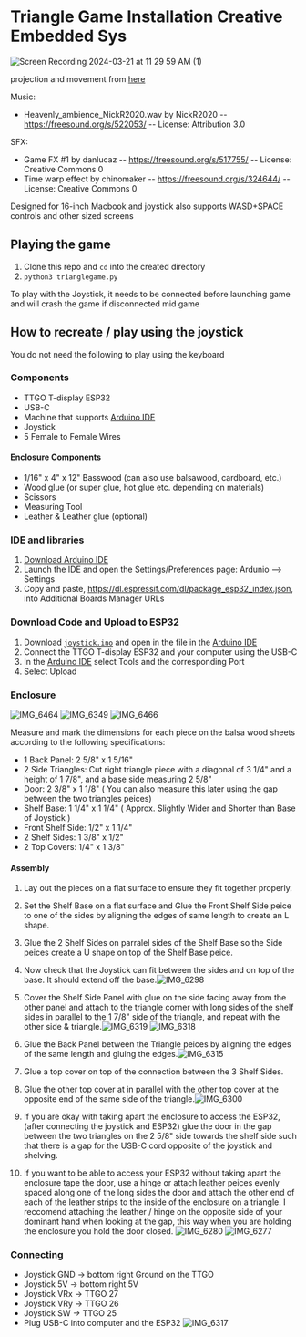 # Triangle Game Installation Creative Embedded Sys

![Screen Recording 2024-03-21 at 11 29 59 AM (1)](https://github.com/chloeho7/triangle-world-game/assets/56209417/f77cb067-b08b-4130-b4b9-48913ebb355a)


projection and movement from [here](https://stackoverflow.com/a/58675007)

Music: 
- Heavenly_ambience_NickR2020.wav by NickR2020 -- https://freesound.org/s/522053/ -- License: Attribution 3.0


SFX:
- Game FX #1 by danlucaz -- https://freesound.org/s/517755/ -- License: Creative Commons 0
- Time warp effect by chinomaker -- https://freesound.org/s/324644/ -- License: Creative Commons 0

Designed for 16-inch Macbook and joystick also supports WASD+SPACE controls and other sized screens

## Playing the game
1. Clone this repo and `cd` into the created directory
2. `python3 trianglegame.py`

To play with the Joystick, it needs to be connected before launching game and will crash the game if disconnected mid game

## How to recreate / play using the joystick

You do not need the following to play using the keyboard

### Components
- TTGO T-display ESP32
- USB-C
- Machine that supports [Arduino IDE](https://www.arduino.cc/en/software)
- Joystick 
- 5 Female to Female Wires
#### Enclosure Components
- 1/16" x 4" x 12" Basswood (can also use balsawood, cardboard, etc.)
- Wood glue (or super glue, hot glue etc. depending on materials)
- Scissors
- Measuring Tool
- Leather & Leather glue (optional)

### IDE and libraries
1. [Download Arduino IDE](https://www.arduino.cc/en/software)
2. Launch the IDE and open the Settings/Preferences page: Ardunio --> Settings
3. Copy and paste, https://dl.espressif.com/dl/package_esp32_index.json, into Additional Boards Manager URLs

### Download Code and Upload to ESP32
1. Download [`joystick.ino`](https://github.com/chloeho7/triangle-world-game/blob/d5ca7c725207c7df5d2a77c19f493d36d7b9a1ea/joystick.ino) and open in the file in the [Arduino IDE](https://www.arduino.cc/en/software)
2. Connect the TTGO T-display ESP32 and your computer using the USB-C
3. In the [Arduino IDE](https://www.arduino.cc/en/software) select Tools and the corresponding Port
4. Select Upload

### Enclosure 
![IMG_6464](https://github.com/chloeho7/triangle-world-game/assets/56209417/12a3f3ff-0b4f-4a62-a33b-9cbeacb11e55)
![IMG_6349](https://github.com/chloeho7/triangle-world-game/assets/56209417/276436e0-cbf1-4424-97d8-c4c4968b6efd)
![IMG_6466](https://github.com/chloeho7/triangle-world-game/assets/56209417/9afbe4b5-1d09-46fd-a245-7092c0d92eec)

Measure and mark the dimensions for each piece on the balsa wood sheets according to the following specifications:
- 1 Back Panel: 2 5/8" x 1 5/16"
- 2 Side Triangles: Cut right triangle piece with a diagonal of 3 1/4" and a height of 1 7/8", and a base side measuring 2 5/8"
- Door: 2 3/8" x 1 1/8" ( You can also measure this later using the gap between the two triangles peices)
- Shelf Base: 1 1/4" x 1 1/4" ( Approx. Slightly Wider and Shorter than Base of Joystick )
- Front Shelf Side: 1/2" x 1 1/4" 
- 2 Shelf Sides: 1 3/8" x 1/2"
- 2 Top Covers: 1/4" x 1 3/8"

#### Assembly
1. Lay out the pieces on a flat surface to ensure they fit together properly.
2. Set the Shelf Base on a flat surface and Glue the Front Shelf Side peice to one of the sides by aligning the edges of same length to create an L shape.
3. Glue the 2 Shelf Sides on parralel sides of the Shelf Base so the Side peices create a U shape on top of the Shelf Base peice.
4. Now check that the Joystick can fit between the sides and on top of the base. It should extend off the base.![IMG_6298](https://github.com/chloeho7/triangle-world-game/assets/56209417/85b99bce-f561-4ae8-aed4-b608166eff60)

5. Cover the Shelf Side Panel with glue on the side facing away from the other panel and attach to the triangle corner with long sides of the shelf sides in parallel to the 1 7/8" side of the triangle, and repeat with the other side & triangle.![IMG_6319](https://github.com/chloeho7/triangle-world-game/assets/56209417/86a0eb4a-d369-4873-bc74-4adf720f7a12)
![IMG_6318](https://github.com/chloeho7/triangle-world-game/assets/56209417/07001859-b795-4fc5-b5f5-c5592ce41dbf)

  
8. Glue the Back Panel between the Triangle peices by aligning the edges of the same length and gluing the edges.![IMG_6315](https://github.com/chloeho7/triangle-world-game/assets/56209417/610ffbf2-d343-45c0-b3f7-e4889097565b)

9. Glue a top cover on top of the connection between the 3 Shelf Sides.
10. Glue the other top cover at in parallel with the other top cover at the opposite end of the same side of the triangle.![IMG_6300](https://github.com/chloeho7/triangle-world-game/assets/56209417/9c684103-45e0-46db-9b9c-77d65aa3846a)

11. If you are okay with taking apart the enclosure to access the ESP32, (after connecting the joystick and ESP32) glue the door in the gap between the two triangles on the 2 5/8" side towards the shelf side such that there is a gap for the USB-C cord opposite of the joystick and shelving.
12. If you want to be able to access your ESP32 without taking apart the enclosure tape the door, use a hinge or attach leather peices evenly spaced along one of the long sides the door and attach the other end of each of the leather strips to the inside of the enclosure on a triangle. I reccomend attaching the leather / hinge on the opposite side of your dominant hand when looking at the gap, this way when you are holding the enclosure you hold the door closed.
![IMG_6280](https://github.com/chloeho7/triangle-world-game/assets/56209417/d0466168-f65d-465c-ab2d-92c225730b0c)
![IMG_6277](https://github.com/chloeho7/triangle-world-game/assets/56209417/7889c296-6390-4f54-863a-f93527892e7d)

### Connecting

- Joystick GND -> bottom right Ground on the TTGO
- Joystick 5V -> bottom right 5V
- Joystick VRx -> TTGO 27
- Joystick VRy -> TTGO 26
- Joystick SW -> TTGO 25
- Plug USB-C into computer and the ESP32
![IMG_6317](https://github.com/chloeho7/triangle-world-game/assets/56209417/a3e06335-a310-4a0a-958e-f93c3a05ea82)

